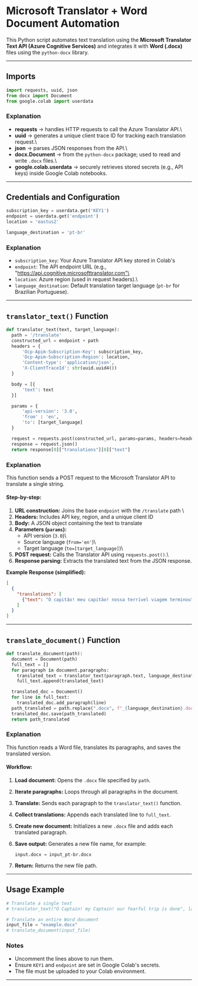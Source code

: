 # Microsoft Translator + Word Document Automation

This Python script automates text translation using the **Microsoft
Translator Text API (Azure Cognitive Services)** and integrates it with
**Word (.docx)** files using the `python-docx` library.

------------------------------------------------------------------------

## Imports

``` python
import requests, uuid, json
from docx import Document
from google.colab import userdata
```

### Explanation

-   **requests** → handles HTTP requests to call the Azure Translator
    API.\
-   **uuid** → generates a unique client trace ID for tracking each
    translation request.\
-   **json** → parses JSON responses from the API.\
-   **docx.Document** → from the `python-docx` package; used to read and
    write `.docx` files.\
-   **google.colab.userdata** → securely retrieves stored secrets (e.g.,
    API keys) inside Google Colab notebooks.

------------------------------------------------------------------------

## Credentials and Configuration

``` python
subscription_key = userdata.get('KEY1')
endpoint = userdata.get('endpoint')
location = 'eastus2'

language_destination = 'pt-br'
```

### Explanation

-   `subscription_key`: Your Azure Translator API key stored in Colab's    
-   `endpoint`: The API endpoint URL (e.g.,
    "https://api.cognitive.microsofttranslator.com"\
-   `location`: Azure region (used in request headers).\
-   `language_destination`: Default translation target language (`pt-br`
    for Brazilian Portuguese).

------------------------------------------------------------------------

## `translator_text()` Function

``` python
def translator_text(text, target_language):
  path = '/translate'
  constructed_url = endpoint + path
  headers = {
      'Ocp-Apim-Subscription-Key': subscription_key, 
      'Ocp-Apim-Subscription-Region': location,
      'Content-type': 'application/json',
      'X-ClientTraceId': str(uuid.uuid4())
  }

  body = [{
      'text': text
  }]

  params = {
      'api-version': '3.0',
      'from' : 'en',
      'to': [target_language]
  }

  request = requests.post(constructed_url, params=params, headers=headers, json=body)
  response = request.json()
  return response[0]["translations"][0]["text"]
```

### Explanation

This function sends a POST request to the Microsoft Translator API to
translate a single string.

#### Step-by-step:

1.  **URL construction:** Joins the base `endpoint` with the
    `/translate` path \
2.  **Headers:** Includes API key, region, and a unique client ID 
3.  **Body:** A JSON object containing the text to translate 
4.  **Parameters (`params`):**
    -   API version (`3.0`)\
    -   Source language (`from='en'`)\
    -   Target language (`to=[target_language]`)\
5.  **POST request:** Calls the Translator API using `requests.post()`.\
6.  **Response parsing:** Extracts the translated text from the JSON
    response.

**Example Response (simplified):**

``` json
[
  {
    "translations": [
      {"text": "Ó capitão! meu capitão! nossa terrível viagem terminou"}
    ]
  }
]
```

------------------------------------------------------------------------

## `translate_document()` Function

``` python
def translate_document(path):
  document = Document(path)
  full_text = []
  for paragraph in document.paragraphs:
    translated_text = translator_text(paragraph.text, language_destination)
    full_text.append(translated_text)

  translated_doc = Document()
  for line in full_text:    
    translated_doc.add_paragraph(line)
  path_translated = path.replace(".docx", f"_{language_destination}.docx")
  translated_doc.save(path_translated)
  return path_translated
```

### Explanation

This function reads a Word file, translates its paragraphs, and saves
the translated version.

#### Workflow:

1.  **Load document:** Opens the `.docx` file specified by `path`.

2.  **Iterate paragraphs:** Loops through all paragraphs in the
    document.

3.  **Translate:** Sends each paragraph to the `translator_text()`
    function.

4.  **Collect translations:** Appends each translated line to
    `full_text`.

5.  **Create new document:** Initializes a new `.docx` file and adds
    each translated paragraph.

6.  **Save output:** Generates a new file name, for example:

        input.docx → input_pt-br.docx

7.  **Return:** Returns the new file path.

------------------------------------------------------------------------

## Usage Example

``` python
# Translate a single text
# translator_text("O Captain! my Captain! our fearful trip is done", language_destination)

# Translate an entire Word document
input_file = "example.docx"
# translate_document(input_file)
```

### Notes

-   Uncomment the lines above to run them.
-   Ensure `KEY1` and `endpoint` are set in Google Colab's secrets.
-   The file must be uploaded to your Colab environment.

------------------------------------------------------------------------
